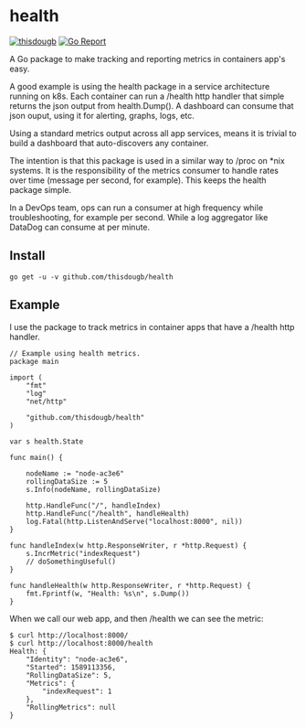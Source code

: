# health
[![thisdougb](https://circleci.com/gh/thisdougb/health.svg?style=shield)](https://circleci.com/gh/thisdougb/health)
[![Go Report](https://goreportcard.com/badge/github.com/thisdougb/health)](https://goreportcard.com/badge/github.com/thisdougb/health)

A Go package to make tracking and reporting metrics in containers app's easy.

A good example is using the health package in a service architecture
running on k8s. Each container can run a /health http handler that
simple returns the json output from health.Dump(). A dashboard can
consume that json ouput, using it for alerting, graphs, logs, etc.

Using a standard metrics output across all app services, means it is
trivial to build a dashboard that auto-discovers any container.

The intention is that this package is used in a similar way to /proc
on *nix systems. It is the responsibility of the metrics consumer to
handle rates over time (message per second, for example). This keeps
the health package simple.

In a DevOps team, ops can run a consumer at high frequency while
troubleshooting, for example per second. While a log aggregator like
DataDog can consume at per minute.


## Install
```
go get -u -v github.com/thisdougb/health
```
## Example
I use the package to track metrics in container apps that have a /health http handler.
```
// Example using health metrics.
package main

import (
	"fmt"
	"log"
	"net/http"

	"github.com/thisdougb/health"
)

var s health.State

func main() {

	nodeName := "node-ac3e6"
	rollingDataSize := 5
	s.Info(nodeName, rollingDataSize)

	http.HandleFunc("/", handleIndex)
	http.HandleFunc("/health", handleHealth)
	log.Fatal(http.ListenAndServe("localhost:8000", nil))
}

func handleIndex(w http.ResponseWriter, r *http.Request) {
	s.IncrMetric("indexRequest")
	// doSomethingUseful()
}

func handleHealth(w http.ResponseWriter, r *http.Request) {
	fmt.Fprintf(w, "Health: %s\n", s.Dump())
}
```
When we call our web app, and then /health we can see the metric:
```
$ curl http://localhost:8000/
$ curl http://localhost:8000/health
Health: {
    "Identity": "node-ac3e6",
    "Started": 1589113356,
    "RollingDataSize": 5,
    "Metrics": {
        "indexRequest": 1
    },
    "RollingMetrics": null
}
```
